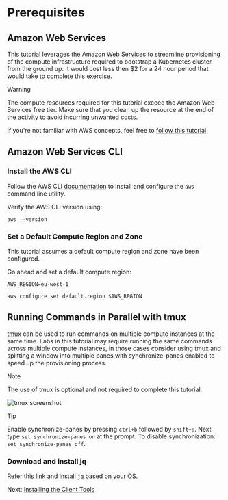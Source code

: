 # Prerequisites

## Amazon Web Services

This tutorial leverages the [Amazon Web Services](https://aws.amazon.com/) to streamline provisioning of the compute infrastructure required to bootstrap a Kubernetes cluster from the ground up. It would cost less then $2 for a 24 hour period that would take to complete this exercise.

> [!WARNING]
> The compute resources required for this tutorial exceed the Amazon Web Services free tier. Make sure that you clean up the resource at the end of the activity to avoid incurring unwanted costs.

If you're not familiar with AWS concepts, feel free to [follow this tutorial](https://github.com/indrekots/aws-workshop).

## Amazon Web Services CLI

### Install the AWS CLI

Follow the AWS CLI [documentation](https://aws.amazon.com/cli/) to install and configure the `aws` command line utility.

Verify the AWS CLI version using:

```
aws --version
```

### Set a Default Compute Region and Zone

This tutorial assumes a default compute region and zone have been configured.

Go ahead and set a default compute region:

```
AWS_REGION=eu-west-1

aws configure set default.region $AWS_REGION
```


## Running Commands in Parallel with tmux

[tmux](https://github.com/tmux/tmux/wiki) can be used to run commands on multiple compute instances at the same time. Labs in this tutorial may require running the same commands across multiple compute instances, in those cases consider using tmux and splitting a window into multiple panes with synchronize-panes enabled to speed up the provisioning process.

> [!NOTE]
> The use of tmux is optional and not required to complete this tutorial.

![tmux screenshot](images/tmux-screenshot.png)

> [!TIP]
> Enable synchronize-panes by pressing `ctrl+b` followed by `shift+:`. Next type `set synchronize-panes on` at the prompt. To disable synchronization: `set synchronize-panes off`.

### Download and install jq

Refer this [link](https://jqlang.github.io/jq/download/) and install `jq` based on your OS. 

Next: [Installing the Client Tools](02-client-tools.md)